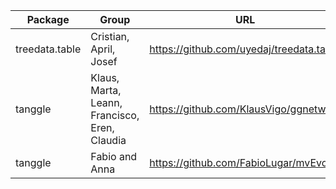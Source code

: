 | Package | Group | URL |
|---------|-------|-----|
| treedata.table | Cristian, April, Josef | https://github.com/uyedaj/treedata.table | 
| tanggle | Klaus, Marta, Leann, Francisco, Eren, Claudia | https://github.com/KlausVigo/ggnetworx |
| tanggle | Fabio and Anna | https://github.com/FabioLugar/mvEvol |

